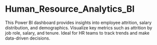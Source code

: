 # Human_Resource_Analytics_BI
 This Power BI dashboard provides insights into employee attrition, salary distribution, and demographics. Visualize key metrics such as attrition by job role, salary, and tenure. Ideal for HR teams to track trends and make data-driven decisions.
